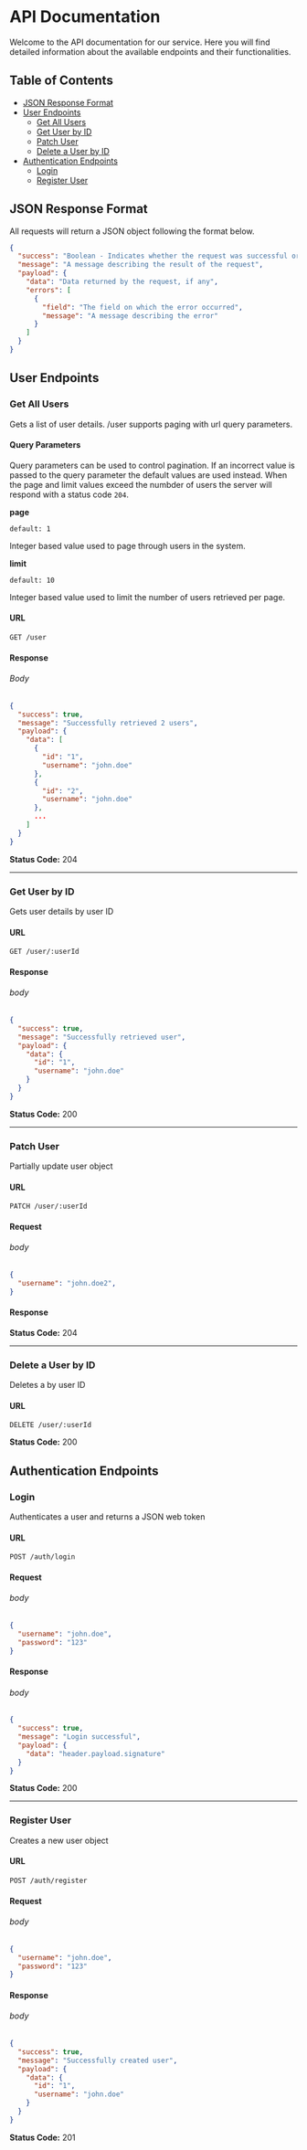 # API Documentation

Welcome to the API documentation for our service. Here you will find detailed information about the available endpoints and their functionalities.

## Table of Contents

- [JSON Response Format](#json-response-format)
- [User Endpoints](#user-endpoints)
  - [Get All Users](#get-all-users)
  - [Get User by ID](#get-user-by-id)
  - [Patch User](#patch-user)
  - [Delete a User by ID](#delete-a-user-by-id)
- [Authentication Endpoints](#authentication-endpoints)
  - [Login](#login)
  - [Register User](#register-user)

## JSON Response Format

All requests will return a JSON object following the format below. 

```json
{
  "success": "Boolean - Indicates whether the request was successful or not",
  "message": "A message describing the result of the request",
  "payload": {
    "data": "Data returned by the request, if any",
    "errors": [
      {
        "field": "The field on which the error occurred",
        "message": "A message describing the error"
      }
    ]
  }
}
```
## User Endpoints


### Get All Users
Gets a list of user details. /user supports paging with url query parameters. 

#### Query Parameters

Query parameters can be used to control pagination. If an incorrect value is passed to the query parameter the default values are used instead. When the page and limit values exceed the numbder of users the server will respond with a status code `204`.

**page**

`default: 1`

Integer based value used to page through users in the system.

**limit**

`default: 10`

Integer based value used to limit the number of users retrieved per page.

#### URL

```
GET /user
```

#### Response

###### Body

```json
{
  "success": true,
  "message": "Successfully retrieved 2 users",
  "payload": {
    "data": [
      {
        "id": "1",
        "username": "john.doe"
      },
      {
        "id": "2",
        "username": "john.doe"
      },
      ...
    ]
  }
}
```

**Status Code:** 204

---

### Get User by ID
Gets user details by user ID

#### URL

```
GET /user/:userId
```

#### Response

###### body
```json
{
  "success": true,
  "message": "Successfully retrieved user",
  "payload": {
    "data": {
      "id": "1",
      "username": "john.doe"
    }
  }
}
```
**Status Code:** 200

---

### Patch User
Partially update user object

#### URL

```
PATCH /user/:userId
```

#### Request

###### body

```json
{
  "username": "john.doe2",
}
```

#### Response

**Status Code:** 204

---

### Delete a User by ID
Deletes a by user ID

#### URL

```
DELETE /user/:userId
```

**Status Code:** 200

## Authentication Endpoints

### Login
Authenticates a user and returns a JSON web token

#### URL

```
POST /auth/login
```

#### Request

###### body

```json
{
  "username": "john.doe",
  "password": "123"
}
```

#### Response

###### body

```json
{
  "success": true,
  "message": "Login successful",
  "payload": {
    "data": "header.payload.signature"
  }
}
```

**Status Code:** 200

---

### Register User
Creates a new user object

#### URL

```
POST /auth/register
```

#### Request

###### body

```json
{
  "username": "john.doe",
  "password": "123"
}
```

#### Response

###### body

```json
{
  "success": true,
  "message": "Successfully created user",
  "payload": {
    "data": {
      "id": "1",
      "username": "john.doe"
    }
  }
}
```

**Status Code:** 201

